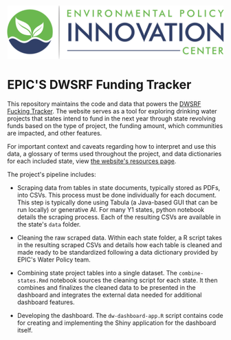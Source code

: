 ![](www/epic-logo-transparent.png)

# EPIC'S DWSRF Funding Tracker

This repository maintains the code and data that powers the [DWSRF Fucking Tracker](). The website serves as a tool for exploring drinking water projects that states intend to fund in the next year through state revolving funds based on the type of project, the funding amount, which communities are impacted, and other features.

For important context and caveats regarding how to interpret and use this data, a glossary of terms used throughout the project, and data dictionaries for each included state, view [the website's resources page]().

The project's pipeline includes:

-   Scraping data from tables in state documents, typically stored as PDFs, into CSVs. This process must be done individually for each document. This step is typically done using Tabula (a Java-based GUI that can be run locally) or generative AI. For many Y1 states, python notebook details the scraping process. Each of the resulting CSVs are available in the state's `data` folder.

-   Cleaning the raw scraped data. Within each state folder, a R script takes in the resulting scraped CSVs and details how each table is cleaned and made ready to be standardized following a data dictionary provided by EPIC's Water Policy team.

-   Combining state project tables into a single dataset. The `combine-states.Rmd` notebook sources the cleaning script for each state. It then combines and finalizes the cleaned data to be presented in the dashboard and integrates the external data needed for additional dashboard features.

-   Developing the dashboard. The `dw-dashboard-app.R` script contains code for creating and implementing the Shiny application for the dashboard itself.
